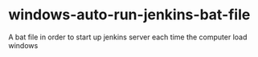 # windows-auto-run-jenkins-bat-file
A bat file in order to start up jenkins server each time the computer load windows
